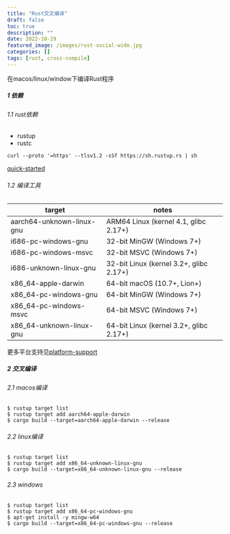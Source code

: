 ```yaml
---
title: "Rust交叉编译"
draft: false
toc: true
description: ""
date: 2022-10-29
featured_image: /images/rust-social-wide.jpg
categories: []
tags: [rust, cross-compile]
---
```

在macos/linux/window下编译Rust程序<!--more-->

##### 1 依赖
###### 1.1 rust依赖

- rustup
- rustc

```shell
curl --proto '=https' --tlsv1.2 -sSf https://sh.rustup.rs | sh
```
[quick-started](https://www.rust-lang.org/learn/get-started)

###### 1.2 编译工具

| target                    | notes                                   |
|---------------------------|-----------------------------------------|
| aarch64-unknown-linux-gnu | ARM64 Linux (kernel 4.1, glibc 2.17+)   |
| i686-pc-windows-gnu       | 32-bit MinGW (Windows 7+)               |
| i686-pc-windows-msvc      | 32-bit MSVC (Windows 7+)                |
| i686-unknown-linux-gnu    | 32-bit Linux (kernel 3.2+, glibc 2.17+) |
| x86_64-apple-darwin       | 64-bit macOS (10.7+, Lion+)             |
| x86_64-pc-windows-gnu     | 64-bit MinGW (Windows 7+)               |
| x86_64-pc-windows-msvc    | 64-bit MSVC (Windows 7+)                |
| x86_64-unknown-linux-gnu  | 64-bit Linux (kernel 3.2+, glibc 2.17+) |
	
更多平台支持见[platform-support](https://doc.rust-lang.org/nightly/rustc/platform-support.html)

##### 2 交叉编译
###### 2.1 macos编译
```shell
$ rustup target list
$ rustup target add aarch64-apple-darwin
$ cargo build --target=aarch64-apple-darwin --release
```
###### 2.2 linux编译
```shell
$ rustup target list
$ rustup target add x86_64-unknown-linux-gnu
$ cargo build --target=x86_64-unknown-linux-gnu --release
```
###### 2.3 windows
```shell
$ rustup target list
$ rustup target add x86_64-pc-windows-gnu
$ apt-get install -y mingw-w64
$ cargo build --target=x86_64-pc-windows-gnu --release
```